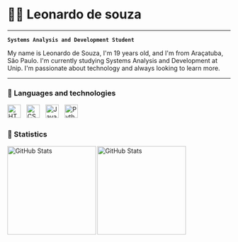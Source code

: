 # 👩‍💻 Leonardo de souza
---
**`Systems Analysis and Development Student`**

My name is Leonardo de Souza, I'm 19 years old, and I'm from Araçatuba, São Paulo. I'm currently studying Systems Analysis and Development at Unip. I'm passionate about technology and always looking to learn more.

---

### 🤖 Languages and technologies
<img 
    align="left" 
    alt="HTML"
    title="HTML" 
    width="30px" 
    style="padding-right: 10px;" 
    src="https://cdn.jsdelivr.net/gh/devicons/devicon@latest/icons/html5/html5-original.svg" 
/>
<img 
    align="left" 
    alt="CSS" 
    title="CSS"
    width="30px" 
    style="padding-right: 10px;" 
    src="https://cdn.jsdelivr.net/gh/devicons/devicon@latest/icons/css3/css3-original.svg" 
/>
<img 
    align="left" 
    alt="JavaScript" 
    title="JavaScript"
    width="30px" 
    style="padding-right: 10px;" 
    src="https://cdn.jsdelivr.net/gh/devicons/devicon@latest/icons/javascript/javascript-original.svg" 
/>
<img 
    align="left" 
    alt="Python" 
    title="Python"
    width="30px" 
    style="padding-right: 10px;" 
    src="https://cdn.jsdelivr.net/gh/devicons/devicon@latest/icons/python/python-original.svg" 
/>
<br/>
<br/>

### 🤖 Statistics

<p>
 <img 
    align="left" 
    alt="GitHub Stats" 
    height="200" 
    src="https://github-readme-stats.vercel.app/api?username=Leooozzz&show_icons=tru&theme=dark&include_all_commits=true&locale=pt-br" 
/>

<img 
    align="left" 
    alt="GitHub Stats" 
    height="200" 
    style="paddin-right: 10px"
    src="https://github-readme-stats.vercel.app/api/top-langs/?username=Leooozzz&theme=dark&custom_title=TECNOLOGIAS&" 
/> 
</p>
